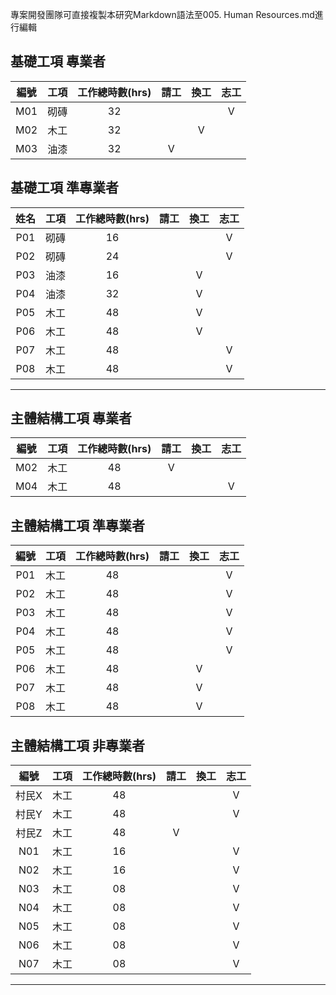 專案開發團隊可直接複製本研究Markdown語法至005. Human Resources.md進行編輯

## 基礎工項 專業者 
|編號|工項|工作總時數(hrs)|請工|換工|志工|
|:-:|:-:|:-:|:-:|:-:|:-:|
|M01   |砌磚   |32   |   |   |V   |
|M02   |木工   |32   |   |V   |   |
|M03   |油漆   |32   |V   |   |   |
## 基礎工項 準專業者
|姓名|工項|工作總時數(hrs)|請工|換工|志工|
|:-:|:-:|:-:|:-:|:-:|:-:|
|P01   |砌磚   |16   |   |   |V   |
|P02   |砌磚   |24   |   |   |V   |
|P03   |油漆   |16   |   |V   |   |
|P04   |油漆   |32   |   |V   |   |
|P05   |木工   |48   |   |V   |   |
|P06   |木工   |48   |   |V   |   |
|P07   |木工   |48   |   |   |V   |
|P08  |木工   |48   |   |   |V   |
***
## 主體結構工項 專業者 
|編號|工項|工作總時數(hrs)|請工|換工|志工|
|:-:|:-:|:-:|:-:|:-:|:-:|
|M02    |木工   |48   |V   |   |   |
|M04    |木工   |48   |   |   |V   |
## 主體結構工項 準專業者
|編號|工項|工作總時數(hrs)|請工|換工|志工|
|:-:|:-:|:-:|:-:|:-:|:-:|
|P01   |木工   |48   |   |   |V   |
|P02   |木工   |48   |   |   |V   |
|P03   |木工   |48   |   |   |V   |
|P04   |木工   |48   |   |   |V   |
|P05   |木工   |48   |   |   |V   |
|P06   |木工   |48   |   |V   |   |
|P07   |木工   |48   |   |V   |   |
|P08   |木工   |48   |   |V   |   |
## 主體結構工項 非專業者
|編號|工項|工作總時數(hrs)|請工|換工|志工|
|:-:|:-:|:-:|:-:|:-:|:-:|
|村民X   |木工   |48   |   |   |V   |
|村民Y   |木工   |48   |   |   |V   |
|村民Z   |木工   |48   |V   |   |   |
|N01   |木工   |16   |   |   |V   |
|N02   |木工   |16   |   |   |V   |
|N03   |木工   |08   |   |   |V   |
|N04   |木工   |08   |   |   |V   |
|N05   |木工   |08   |   |   |V   |
|N06   |木工   |08   |   |   |V   |
|N07   |木工   |08   |   |   |V   |
***

